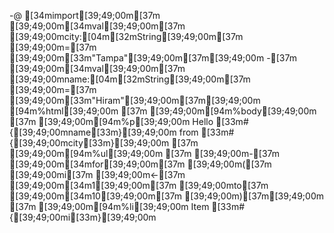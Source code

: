-@ [34mimport[39;49;00m[37m [39;49;00m[34mval[39;49;00m[37m [39;49;00mcity:[04m[32mString[39;49;00m[37m [39;49;00m=[37m [39;49;00m[33m"Tampa"[39;49;00m[37m[39;49;00m
-[37m [39;49;00m[34mval[39;49;00m[37m [39;49;00mname:[04m[32mString[39;49;00m[37m [39;49;00m=[37m [39;49;00m[33m"Hiram"[39;49;00m[37m[39;49;00m
[94m%html[39;49;00m
[37m  [39;49;00m[94m%body[39;49;00m
[37m    [39;49;00m[94m%p[39;49;00m Hello [33m#{[39;49;00mname[33m}[39;49;00m from [33m#{[39;49;00mcity[33m}[39;49;00m
[37m    [39;49;00m[94m%ul[39;49;00m
[37m    [39;49;00m-[37m [39;49;00m[34mfor[39;49;00m[37m [39;49;00m([37m [39;49;00mi[37m [39;49;00m<-[37m [39;49;00m[34m1[39;49;00m[37m [39;49;00mto[37m [39;49;00m[34m10[39;49;00m[37m [39;49;00m)[37m[39;49;00m
[37m      [39;49;00m[94m%li[39;49;00m Item [33m#{[39;49;00mi[33m}[39;49;00m
